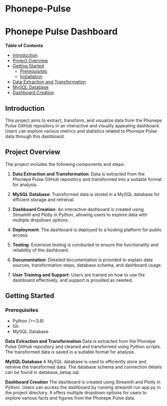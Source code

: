 # Phonepe-Pulse

# Phonepe Pulse Dashboard

**Table of Contents**
- [Introduction](#introduction)
- [Project Overview](#project-overview)
- [Getting Started](#getting-started)
  - [Prerequisites](#prerequisites)
  - [Installation](#installation)
- [Data Extraction and Transformation](#data-extraction-and-transformation)
- [MySQL Database](#mysql-database)
- [Dashboard Creation](#dashboard-creation)

## Introduction

This project aims to extract, transform, and visualize data from the Phonepe Pulse GitHub repository in an interactive and visually appealing dashboard. Users can explore various metrics and statistics related to Phonepe Pulse data through this dashboard.

## Project Overview

The project includes the following components and steps:

1. **Data Extraction and Transformation**: Data is extracted from the Phonepe Pulse GitHub repository and transformed into a suitable format for analysis.

2. **MySQL Database**: Transformed data is stored in a MySQL database for efficient storage and retrieval.

3. **Dashboard Creation**: An interactive dashboard is created using Streamlit and Plotly in Python, allowing users to explore data with multiple dropdown options.

4. **Deployment**: The dashboard is deployed to a hosting platform for public access.

5. **Testing**: Extensive testing is conducted to ensure the functionality and reliability of the dashboard.

6. **Documentation**: Detailed documentation is provided to explain data sources, transformation steps, database schema, and dashboard usage.

7. **User Training and Support**: Users are trained on how to use the dashboard effectively, and support is provided as needed.

## Getting Started

### Prerequisites

- Python (>=3.6)
- Git
- MySQL Database

**Data Extraction and Transformation**
Data is extracted from the Phonepe Pulse GitHub repository and cleaned and transformed using Python scripts. The transformed data is saved in a suitable format for analysis.

**MySQL Database**
A MySQL database is used to efficiently store and retrieve the transformed data. The database schema and connection details can be found in database_setup.sql.

**Dashboard Creation**
The dashboard is created using Streamlit and Plotly in Python. Users can access the dashboard by running streamlit run app.py in the project directory. It offers multiple dropdown options for users to explore various facts and figures from the Phonepe Pulse data.
